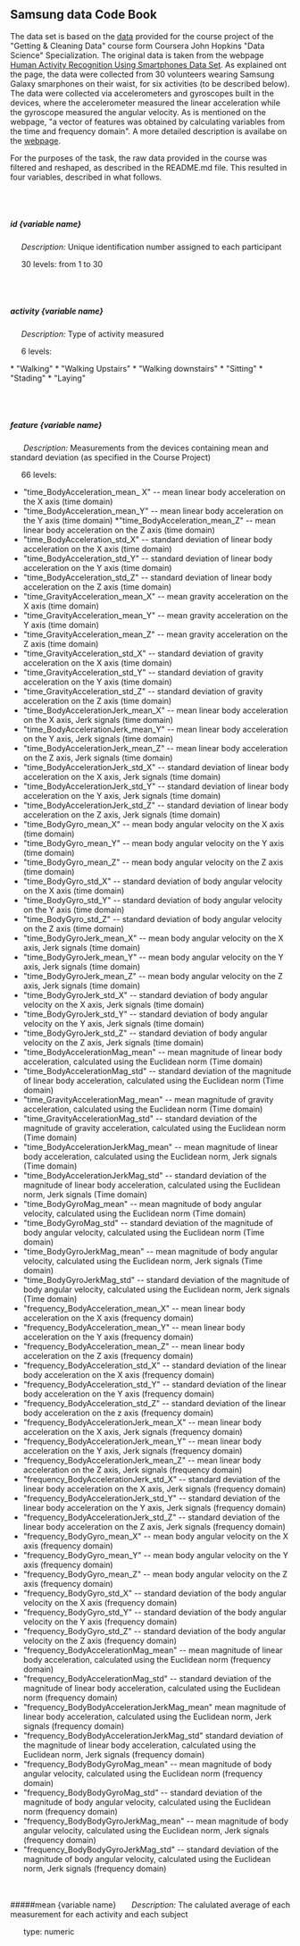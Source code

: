 ## Samsung data Code Book

The data set is based on the [data](https://d396qusza40orc.cloudfront.net/getdata%2Fprojectfiles%2FUCI%20HAR%20Dataset.zip) provided for the course project of the "Getting & Cleaning Data" course form Coursera John Hopkins "Data Science" Specialization. The original data is taken from the webpage [Human Activity Recognition Using Smartphones Data Set](http://archive.ics.uci.edu/ml/datasets/Human+Activity+Recognition+Using+Smartphones ). As explained ont the page, the data were collected from 30 volunteers wearing Samsung Galaxy smarphones on their waist, for six activities (to be described below). The data were collected via accelerometers and gyroscopes built in the devices, where the accelerometer measured the linear acceleration while the gyroscope measured the angular velocity. As is mentioned on the webpage, "a vector of features was obtained by calculating variables from the time and frequency domain". A more detailed description is availabe on the [webpage](http://archive.ics.uci.edu/ml/datasets/Human+Activity+Recognition+Using+Smartphones ). 

For the purposes of the task, the raw data provided in the course was filtered and reshaped, as described in the README.md file. This resulted in four variables, described in what follows.

<BR>&nbsp;<BR>


##### id {variable name}
&nbsp;&nbsp;&nbsp;&nbsp;&nbsp;_Description:_ Unique identification number assigned to each participant
<p> &nbsp;&nbsp;&nbsp;&nbsp;&nbsp;30 levels: from 1 to 30 </p>

<BR>&nbsp;<BR>
##### activity {variable name}
&nbsp;&nbsp;&nbsp;&nbsp;&nbsp;_Description:_ Type of activity measured </p>
<p> &nbsp;&nbsp;&nbsp;&nbsp;&nbsp;6 levels: </p>
* "Walking"
* "Walking Upstairs"
* "Walking downstairs"
* "Sitting"
* "Stading"
* "Laying"

<BR>&nbsp;<BR>
##### feature {variable name}
&nbsp;&nbsp;&nbsp;&nbsp;&nbsp; _Description:_ Measurements from the devices containing mean and standard deviation (as specified in the Course Project)</p>
<p> &nbsp;&nbsp;&nbsp;&nbsp;&nbsp;66 levels: </p>

* "time_BodyAcceleration_mean_ X"  --  mean linear body acceleration on the X axis (time domain)
* "time_BodyAcceleration_mean_Y"   --  mean linear body acceleration on the Y axis (time domain)
*"time_BodyAcceleration_mean_Z"  --  mean linear body acceleration on the Z axis (time domain)
* "time_BodyAcceleration_std_X"  --   standard deviation of linear body acceleration on the X axis (time domain)
* "time_BodyAcceleration_std_Y"  --   standard deviation of linear body acceleration on the Y axis (time domain)
* "time_BodyAcceleration_std_Z"  --   standard deviation of linear body acceleration on the Z axis (time domain) 
* "time_GravityAcceleration_mean_X"  --  mean gravity acceleration on the X axis (time domain)
* "time_GravityAcceleration_mean_Y"  --  mean gravity acceleration on the Y axis (time domain) 
* "time_GravityAcceleration_mean_Z"  --  mean gravity acceleration on the Z axis (time domain)
* "time_GravityAcceleration_std_X"  --  standard deviation of gravity acceleration on the X axis (time domain) 
* "time_GravityAcceleration_std_Y"  --  standard deviation of gravity acceleration on the Y axis (time domain)
* "time_GravityAcceleration_std_Z"  --  standard deviation of gravity acceleration on the Z axis (time domain) 
* "time_BodyAccelerationJerk_mean_X"  --  mean linear body acceleration on the X axis, Jerk signals (time domain)
* "time_BodyAccelerationJerk_mean_Y"  --  mean linear body acceleration on the Y axis, Jerk signals (time domain) 
* "time_BodyAccelerationJerk_mean_Z"  --  mean linear body acceleration on the Z axis, Jerk signals (time domain)
* "time_BodyAccelerationJerk_std_X"  --  standard deviation of linear body acceleration on the X axis, Jerk signals (time domain) 
* "time_BodyAccelerationJerk_std_Y"  --  standard deviation of linear body acceleration on the Y axis, Jerk signals (time domain)
* "time_BodyAccelerationJerk_std_Z"  --  standard deviation of linear body acceleration on the Z axis, Jerk signals (time domain) 
* "time_BodyGyro_mean_X"  --  mean body angular velocity on the X axis (time domain)
* "time_BodyGyro_mean_Y"  --  mean body angular velocity on the Y axis (time domain) 
* "time_BodyGyro_mean_Z"  --  mean body angular velocity on the Z axis (time domain)
* "time_BodyGyro_std_X"  --  standard deviation of body angular velocity on the X axis (time domain) 
* "time_BodyGyro_std_Y"  --  standard deviation of body angular velocity on the Y axis (time domain)
* "time_BodyGyro_std_Z"  --  standard deviation of body angular velocity on the Z axis (time domain) 
* "time_BodyGyroJerk_mean_X"  --  mean body angular velocity on the X axis, Jerk signals (time domain)
* "time_BodyGyroJerk_mean_Y"  --  mean body angular velocity on the Y axis, Jerk signals (time domain)
* "time_BodyGyroJerk_mean_Z"  --  mean body angular velocity on the Z axis, Jerk signals (time domain) 
* "time_BodyGyroJerk_std_X"  --  standard deviation of body angular velocity on the X axis, Jerk signals (time domain)
* "time_BodyGyroJerk_std_Y"  --  standard deviation of body angular velocity on the Y axis, Jerk signals (time domain)
* "time_BodyGyroJerk_std_Z"  --  standard deviation of body angular velocity on the Z axis, Jerk signals (time domain) 
* "time_BodyAccelerationMag_mean"  --  mean magnitude of linear body acceleration, calculated using the Euclidean norm (Time domain)
* "time_BodyAccelerationMag_std"  --  standard deviation of the magnitude of linear body acceleration, calculated using the Euclidean norm (Time domain) 
* "time_GravityAccelerationMag_mean"  --  mean magnitude of gravity acceleration, calculated using the Euclidean norm (Time domain)
* "time_GravityAccelerationMag_std"  --  standard deviation of the magnitude of gravity acceleration, calculated using the Euclidean norm (Time domain) 
* "time_BodyAccelerationJerkMag_mean"  --  mean magnitude of linear body acceleration, calculated using the Euclidean norm, Jerk signals (Time domain)
* "time_BodyAccelerationJerkMag_std"  --  standard deviation of the magnitude of linear body acceleration, calculated using the Euclidean norm, Jerk signals (Time domain) 
* "time_BodyGyroMag_mean"  --  mean magnitude of body angular velocity, calculated using the Euclidean norm (Time domain)
* "time_BodyGyroMag_std"  -- standard deviation of the magnitude of body angular velocity, calculated using the Euclidean norm (Time domain)
* "time_BodyGyroJerkMag_mean"  --  mean magnitude of body angular velocity, calculated using the Euclidean norm, Jerk signals (Time domain)
* "time_BodyGyroJerkMag_std"  --  standard deviation of the magnitude of body angular velocity, calculated using the Euclidean norm, Jerk signals (Time domain) 
* "frequency_BodyAcceleration_mean_X"  --  mean linear body acceleration on the X axis (frequency domain)
* "frequency_BodyAcceleration_mean_Y"  --  mean linear body acceleration on the Y axis (frequency domain) 
* "frequency_BodyAcceleration_mean_Z"  --  mean linear body acceleration on the Z axis (frequency domain)
* "frequency_BodyAcceleration_std_X"  --  standard deviation of the linear body acceleration on the X axis (frequency domain) 
* "frequency_BodyAcceleration_std_Y"  --  standard deviation of the linear body acceleration on the Y axis (frequency domain)
* "frequency_BodyAcceleration_std_Z"  --  standard deviation of the linear body acceleration on the z axis (frequency domain) 
* "frequency_BodyAccelerationJerk_mean_X"  --  mean linear body acceleration on the X axis, Jerk signals (frequency domain)
* "frequency_BodyAccelerationJerk_mean_Y"  --  mean linear body acceleration on the Y axis, Jerk signals (frequency domain) 
* "frequency_BodyAccelerationJerk_mean_Z"  --  mean linear body acceleration on the Z axis, Jerk signals (frequency domain)
* "frequency_BodyAccelerationJerk_std_X"  --  standard deviation of the linear body acceleration on the X axis, Jerk signals (frequency domain) 
* "frequency_BodyAccelerationJerk_std_Y"  --  standard deviation of the linear body acceleration on the Y axis, Jerk signals (frequency domain)
* "frequency_BodyAccelerationJerk_std_Z"  --  standard deviation of the linear body acceleration on the Z axis, Jerk signals (frequency domain) 
* "frequency_BodyGyro_mean_X"  --  mean body angular velocity on the X axis (frequency domain)
* "frequency_BodyGyro_mean_Y"  --  mean body angular velocity on the Y axis (frequency domain) 
* "frequency_BodyGyro_mean_Z"  --  mean body angular velocity on the Z axis (frequency domain) 
* "frequency_BodyGyro_std_X"  --  standard deviation of the body angular velocity on the X axis (frequency domain) 
* "frequency_BodyGyro_std_Y"  --  standard deviation of the body angular velocity on the Y axis (frequency domain)
* "frequency_BodyGyro_std_Z"  --  standard deviation of the body angular velocity on the Z axis (frequency domain) 
* "frequency_BodyAccelerationMag_mean"  --  mean magnitude of linear body acceleration, calculated using the Euclidean norm (frequency domain)
* "frequency_BodyAccelerationMag_std"  --  standard deviation of the magnitude of linear body acceleration, calculated using the Euclidean norm (frequency domain) 
* "frequency_BodyBodyAccelerationJerkMag_mean" mean magnitude of linear body acceleration, calculated using the Euclidean norm, Jerk signals (frequency domain)
* "frequency_BodyBodyAccelerationJerkMag_std"  standard deviation of the magnitude of linear body acceleration, calculated using the Euclidean norm, Jerk signals (frequency domain)
* "frequency_BodyBodyGyroMag_mean"  --  mean magnitude of body angular velocity, calculated using the Euclidean norm (frequency domain) 
* "frequency_BodyBodyGyroMag_std"  --  standard deviation of the magnitude of body angular velocity, calculated using the Euclidean norm (frequency domain)
* "frequency_BodyBodyGyroJerkMag_mean"  --  mean magnitude of body angular velocity, calculated using the Euclidean norm, Jerk signals (frequency domain) 
* "frequency_BodyBodyGyroJerkMag_std"  --  standard deviation of the magnitude of body angular velocity, calculated using the Euclidean norm, Jerk signals (frequency domain)

<BR>&nbsp;<BR>
#####mean {variable name}
&nbsp;&nbsp;&nbsp;&nbsp;&nbsp; _Description:_ The calulated average of each measurement for each activity and each subject 
<p> &nbsp;&nbsp;&nbsp;&nbsp;&nbsp; type: numeric </p>




